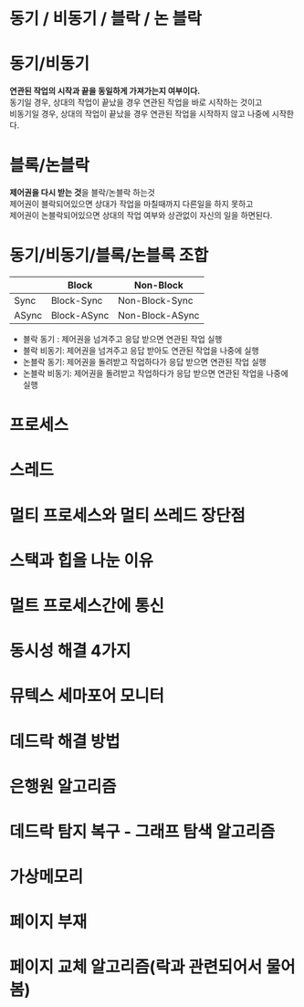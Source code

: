 # 동기 / 비동기 / 블락 / 논 블락
  
# 동기/비동기        
**연관된 작업의 시작과 끝을 동일하게 가져가는지 여부이다.**    
동기일 경우, 상대의 작업이 끝났을 경우 연관된 작업을 바로 시작하는 것이고   
비동기일 경우, 상대의 작업이 끝났을 경우 연관된 작업을 시작하지 않고 나중에 시작한다.   
          
# 블록/논블락 
**제어권을 다시 받는 것**을 블락/논블락 하는것     
제어권이 블락되어있으면 상대가 작업을 마칠때까지 다른일을 하지 못하고         
제어권이 논블락되어있으면 상대의 작업 여부와 상관없이 자신의 일을 하면된다.        

# 동기/비동기/블록/논블록 조합

||Block|Non-Block|
|-|---|-----|
|Sync|Block-Sync|Non-Block-Sync|
|ASync|Block-ASync|Non-Block-ASync|
    
* 블락 동기 : 제어권을 넘겨주고 응답 받으면 연관된 작업 실행   
* 블락 비동기: 제어권을 넘겨주고 응답 받아도 연관된 작업을 나중에 실행  
* 논블락 동기: 제어권을 돌려받고 작업하다가 응답 받으면 연관된 작업 실행   
* 논블락 비동기: 제어권을 돌려받고 작업하다가 응답 받으면 연관된 작업을 나중에 실행 

# 프로세스
# 스레드
# 멀티 프로세스와 멀티 쓰레드 장단점 
# 스택과 힙을 나눈 이유
# 멀트 프로세스간에 통신 
# 동시성 해결 4가지 
# 뮤텍스 세마포어 모니터 
# 데드락 해결 방법 
# 은행원 알고리즘
# 데드락 탐지 복구 - 그래프 탐색 알고리즘 
# 가상메모리 
# 페이지 부재 
# 페이지 교체 알고리즘(락과 관련되어서 물어봄)  
